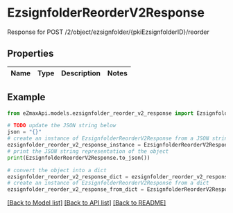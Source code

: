 # EzsignfolderReorderV2Response

Response for POST /2/object/ezsignfolder/{pkiEzsignfolderID}/reorder

## Properties

Name | Type | Description | Notes
------------ | ------------- | ------------- | -------------

## Example

```python
from eZmaxApi.models.ezsignfolder_reorder_v2_response import EzsignfolderReorderV2Response

# TODO update the JSON string below
json = "{}"
# create an instance of EzsignfolderReorderV2Response from a JSON string
ezsignfolder_reorder_v2_response_instance = EzsignfolderReorderV2Response.from_json(json)
# print the JSON string representation of the object
print(EzsignfolderReorderV2Response.to_json())

# convert the object into a dict
ezsignfolder_reorder_v2_response_dict = ezsignfolder_reorder_v2_response_instance.to_dict()
# create an instance of EzsignfolderReorderV2Response from a dict
ezsignfolder_reorder_v2_response_from_dict = EzsignfolderReorderV2Response.from_dict(ezsignfolder_reorder_v2_response_dict)
```
[[Back to Model list]](../README.md#documentation-for-models) [[Back to API list]](../README.md#documentation-for-api-endpoints) [[Back to README]](../README.md)


